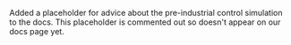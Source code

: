 Added a placeholder for advice about the pre-industrial control simulation to the docs.
This placeholder is commented out so doesn't appear on our docs page yet.
